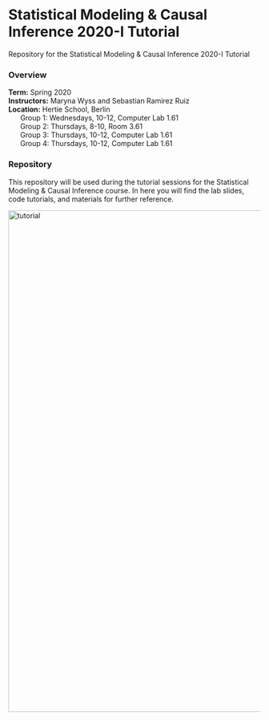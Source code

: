 # Statistical Modeling &amp; Causal Inference 2020-I Tutorial
Repository for the Statistical Modeling &amp; Causal Inference 2020-I Tutorial


### Overview
<b>Term:</b> Spring 2020<br>
<b>Instructors:</b> Maryna Wyss and Sebastian Ramirez Ruiz<br>
<b>Location:</b> Hertie School, Berlin <br>
&nbsp;&nbsp;&nbsp;&nbsp;&nbsp;&nbsp;Group 1: Wednesdays, 10-12, Computer Lab 1.61<br>
&nbsp;&nbsp;&nbsp;&nbsp;&nbsp;&nbsp;Group 2: Thursdays, 8-10, Room 3.61<br>
&nbsp;&nbsp;&nbsp;&nbsp;&nbsp;&nbsp;Group 3: Thursdays, 10-12, Computer Lab 1.61<br>
&nbsp;&nbsp;&nbsp;&nbsp;&nbsp;&nbsp;Group 4: Thursdays, 10-12, Computer Lab 1.61<br>

### Repository
This repository will be used during the tutorial sessions for the Statistical Modeling &amp; Causal Inference course. In here you will find the lab slides, code tutorials, and materials for further reference. 

<img src="https://user-images.githubusercontent.com/54796579/73608758-ef5e5780-45c6-11ea-91a0-6a1cf4e802dd.png" alt="tutorial" class="center" width="1000"/> 
